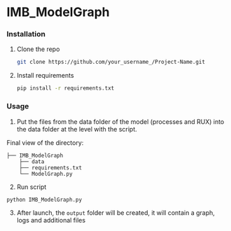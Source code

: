 # IMB_ModelGraph

### Installation

1. Clone the repo
   ```sh
   git clone https://github.com/your_username_/Project-Name.git
   ```
2. Install requirements
   ```sh
   pip install -r requirements.txt
   ```
   
### Usage

1. Put the files from the data folder of the model (processes and RUX) into the data folder at the level with the script.

Final view of the directory:

```
├── IMB_ModelGraph
    ├── data
    ├── requirements.txt
    └── ModelGraph.py
``` 
2. Run script
```sh
python IMB_ModelGraph.py
```

3. After launch, the `output` folder will be created, it will contain a graph, logs and additional files
